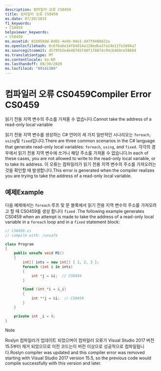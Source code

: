 ```yaml
---
description: 컴파일러 오류 CS0459
title: 컴파일러 오류 CS0459
ms.date: 07/20/2015
f1_keywords:
- CS0459
helpviewer_keywords:
- CS0459
ms.assetid: 01b058dd-8d65-4e9d-9de1-d47f9488d22a
ms.openlocfilehash: 0c67ba6e14fb4014a128edba37a24e11fe1604a7
ms.sourcegitcommit: d579fb5e4b46745fd0f1f8874c94c6469ce58604
ms.translationtype: MT
ms.contentlocale: ko-KR
ms.lasthandoff: 08/30/2020
ms.locfileid: "89141389"
---
```

# <a name="compiler-error-cs0459"></a><span data-ttu-id="9fe4c-103">컴파일러 오류 CS0459</span><span class="sxs-lookup"><span data-stu-id="9fe4c-103">Compiler Error CS0459</span></span>

<span data-ttu-id="9fe4c-104">읽기 전용 지역 변수의 주소를 가져올 수 없습니다.</span><span class="sxs-lookup"><span data-stu-id="9fe4c-104">Cannot take the address of a read-only local variable</span></span>

 <span data-ttu-id="9fe4c-105">읽기 전용 지역 변수를 생성하는 C# 언어의 세 가지 일반적인 시나리오는 `foreach`, `using`및 `fixed`입니다.</span><span class="sxs-lookup"><span data-stu-id="9fe4c-105">There are three common scenarios in the C# language that generate read-only local variables: `foreach`, `using`, and `fixed`.</span></span> <span data-ttu-id="9fe4c-106">각각의 경우에서 읽기 전용 지역 변수에 쓰거나 해당 주소를 가져올 수 없습니다.</span><span class="sxs-lookup"><span data-stu-id="9fe4c-106">In each of these cases, you are not allowed to write to the read-only local variable, or to take its address.</span></span> <span data-ttu-id="9fe4c-107">이 오류는 컴파일러가 읽기 전용 지역 변수의 주소를 가져오려는 것을 확인할 때 발생합니다.</span><span class="sxs-lookup"><span data-stu-id="9fe4c-107">This error is generated when the compiler realizes you are trying to take the address of a read-only local variable.</span></span>

## <a name="example"></a><span data-ttu-id="9fe4c-108">예제</span><span class="sxs-lookup"><span data-stu-id="9fe4c-108">Example</span></span>

 <span data-ttu-id="9fe4c-109">다음 예제에서는 `foreach` 루프 및 문 블록에서 읽기 전용 지역 변수의 주소를 가져오려고 할 때 CS0459를 생성 합니다 `fixed` .</span><span class="sxs-lookup"><span data-stu-id="9fe4c-109">The following example generates CS0459 when an attempt is made to take the address of a read-only local variable in a `foreach` loop and in a `fixed` statement block:</span></span>

```csharp
// CS0459.cs
// compile with: /unsafe

class Program
{
    public unsafe void M1()
    {
        int[] ints = new int[] { 1, 2, 3 };
        foreach (int i in ints)
        {
            int *j = &i;  // CS0459
        }

        fixed (int *i = &_i)
        {
            int **j = &i;  // CS0459
        }
    }

    private int _i = 0;
}
```

> [!NOTE]
> <span data-ttu-id="9fe4c-110">Roslyn 컴파일러가 업데이트 되었으며이 컴파일러 오류가 Visual Studio 2017 버전 15.5부터 제거 되었으므로 이전 코드는이 버전 이상으로 성공적으로 컴파일됩니다.</span><span class="sxs-lookup"><span data-stu-id="9fe4c-110">Roslyn compiler was updated and this compiler error was removed starting with Visual Studio 2017 version 15.5, so the previous code would compile successfully with this version and later.</span></span>
